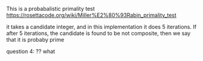 This is a probabalistic primality test
https://rosettacode.org/wiki/Miller%E2%80%93Rabin_primality_test


it takes a candidate integer, and in this implementation it does 5 iterations.
If after 5 iterations, the candidate is found to be not composite, then
we say that it is probaby prime

question 4: ?? what


